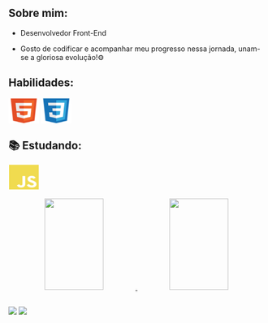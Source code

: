 ## Sobre mim:

- Desenvolvedor Front-End

- Gosto de codificar e acompanhar meu progresso nessa jornada, unam-se a gloriosa evolução!:gear:

## Habilidades:

<div style="display: inline_block">
  <img align="center" alt="Rafa-HTML" height="50" width="60" src="https://raw.githubusercontent.com/devicons/devicon/master/icons/html5/html5-original.svg">
  <img align="center" alt="Rafa-CSS" height="50" width="60" src="https://raw.githubusercontent.com/devicons/devicon/master/icons/css3/css3-original.svg">
  </div>
  
  ## :books: Estudando:
  
  <div style="display: inline_block">
    <img align="center" alt="Rafa-Js" height="50" width="60" src="https://raw.githubusercontent.com/devicons/devicon/master/icons/javascript/javascript-plain.svg">
  </div>
  
  <br>

<div align="center">
  <a href="https://github.com/frankwill">
  <img height="180em" width="48%" src="https://github-readme-stats.vercel.app/api?username=frankwill&show_icons=true&theme=gotham&include_all_commits=true&count_private=true"/>
  <img height="180em" width="48%" src="https://github-readme-stats.vercel.app/api/top-langs/?username=frankwill&layout=compact&langs_count=7&theme=gotham"/>
</div>
  
 
  
  ##
  
 <div> 
  <a href="https://www.linkedin.com/in/frankwill" target="_blank"><img src="https://img.shields.io/badge/-LinkedIn-%230077B5?style=for-the-badge&logo=linkedin&logoColor=white" target="_blank"></a>
   <a href="https://www.github.com/frankwill" target="_blank"><img src="https://img.shields.io/badge/GitHub-100000?style=for-the-badge&logo=github&logoColor=white" target="_blank"></a>
   

</div>                                                               

